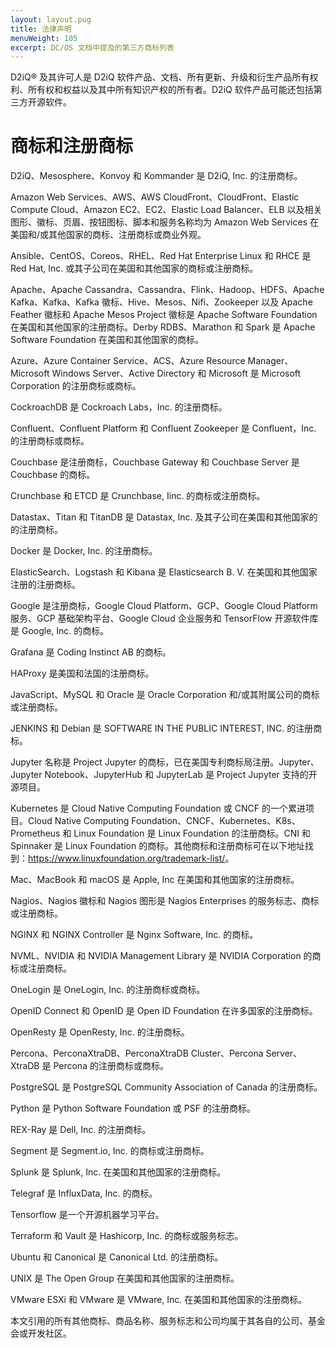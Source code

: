 ```yaml
---
layout: layout.pug
title: 法律声明
menuWeight: 105
excerpt: DC/OS 文档中提及的第三方商标列表
---
```


D2iQ&reg; 及其许可人是 D2iQ 软件产品、文档、所有更新、升级和衍生产品所有权利、所有权和权益以及其中所有知识产权的所有者。D2iQ 软件产品可能还包括第三方开源软件。

# 商标和注册商标

D2iQ、Mesosphere、Konvoy 和 Kommander 是 D2iQ, Inc. 的注册商标。

Amazon Web Services、AWS、AWS CloudFront、CloudFront、Elastic Compute Cloud、Amazon EC2、EC2、Elastic Load Balancer、ELB 以及相关图形、徽标、页眉、按钮图标、脚本和服务名称均为 Amazon Web Services 在美国和/或其他国家的商标、注册商标或商业外观。

Ansible、CentOS、Coreos、RHEL、Red Hat Enterprise Linux 和 RHCE 是 Red Hat, Inc. 或其子公司在美国和其他国家的商标或注册商标。

Apache、Apache Cassandra、Cassandra、Flink、Hadoop、HDFS、Apache Kafka、Kafka、Kafka 徽标、Hive、Mesos、Nifi、Zookeeper 以及 Apache Feather 徽标和 Apache Mesos Project 徽标是 Apache Software Foundation 在美国和其他国家的注册商标。Derby RDBS、Marathon 和 Spark 是 Apache Software Foundation 在美国和其他国家的商标。

Azure、Azure Container Service、ACS、Azure Resource Manager、Microsoft Windows Server、Active Directory 和 Microsoft 是 Microsoft Corporation 的注册商标或商标。

CockroachDB 是 Cockroach Labs，Inc. 的注册商标。

Confluent、Confluent Platform 和 Confluent Zookeeper 是 Confluent，Inc. 的注册商标或商标。

Couchbase 是注册商标，Couchbase Gateway 和 Couchbase Server 是  Couchbase 的商标。

Crunchbase 和 ETCD 是 Crunchbase, Iinc. 的商标或注册商标。

Datastax、Titan 和 TitanDB 是 Datastax, Inc. 及其子公司在美国和其他国家的的注册商标。

Docker 是 Docker, Inc. 的注册商标。

ElasticSearch、Logstash 和 Kibana 是 Elasticsearch B. V. 在美国和其他国家注册的注册商标。

Google 是注册商标，Google Cloud Platform、GCP、Google Cloud Platform 服务、GCP 基础架构平台、Google Cloud 企业服务和 TensorFlow 开源软件库是 Google, Inc. 的商标。

Grafana 是 Coding Instinct AB 的商标。

HAProxy 是美国和法国的注册商标。

JavaScript、MySQL 和 Oracle 是 Oracle Corporation 和/或其附属公司的商标或注册商标。

JENKINS 和 Debian 是 SOFTWARE IN THE PUBLIC INTEREST, INC. 的注册商标。

Jupyter 名称是 Project Jupyter 的商标，已在美国专利商标局注册。Jupyter、Jupyter Notebook、JupyterHub 和 JupyterLab 是 Project Jupyter 支持的开源项目。

Kubernetes 是 Cloud Native Computing Foundation 或 CNCF 的一个累进项目。Cloud Native Computing Foundation、CNCF、Kubernetes、K8s、Prometheus 和 Linux Foundation 是 Linux Foundation 的注册商标。CNI 和 Spinnaker 是 Linux Foundation 的商标。其他商标和注册商标可在以下地址找到：<https://www.linuxfoundation.org/trademark-list/>。

Mac、MacBook 和 macOS 是 Apple, Inc 在美国和其他国家的注册商标。

Nagios、Nagios 徽标和 Nagios 图形是 Nagios Enterprises 的服务标志、商标或注册商标。

NGINX 和 NGINX Controller 是 Nginx Software, Inc. 的商标。

NVML、NVIDIA 和 NVIDIA Management Library 是 NVIDIA Corporation 的商标或注册商标。

OneLogin 是 OneLogin, Inc. 的注册商标或商标。

OpenID Connect 和 OpenID 是 Open ID Foundation 在许多国家的注册商标。

OpenResty 是 OpenResty, Inc. 的注册商标。

Percona、PerconaXtraDB、PerconaXtraDB Cluster、Percona Server、XtraDB 是 Percona 的注册商标或商标。

PostgreSQL 是 PostgreSQL Community Association of Canada 的注册商标。

Python 是 Python Software Foundation 或 PSF 的注册商标。

REX-Ray 是 Dell, Inc. 的注册商标。

Segment 是 Segment.io, Inc. 的商标或注册商标。

Splunk 是 Splunk, Inc. 在美国和其他国家的注册商标。

Telegraf 是 InfluxData, Inc. 的商标。

Tensorflow 是一个开源机器学习平台。

Terraform 和 Vault 是 Hashicorp, Inc. 的商标或服务标志。

Ubuntu 和 Canonical 是 Canonical Ltd. 的注册商标。

UNIX 是 The Open Group 在美国和其他国家的注册商标。

VMware ESXi 和 VMware 是 VMware, Inc. 在美国和其他国家的注册商标。

本文引用的所有其他商标、商品名称、服务标志和公司均属于其各自的公司、基金会或开发社区。
